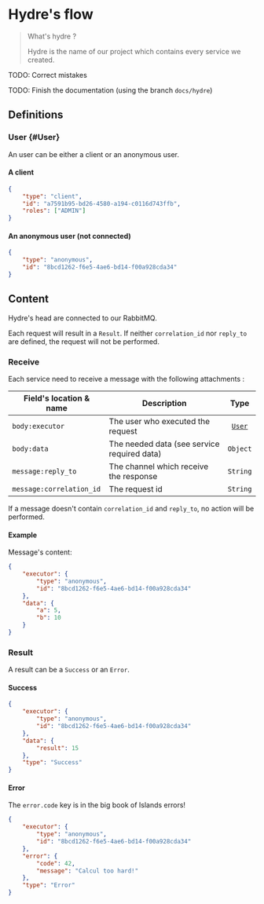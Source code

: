 # Hydre's flow

> What's hydre ?
> 
> Hydre is the name of our project which contains every service we created.

TODO: Correct mistakes

TODO: Finish the documentation (using the branch `docs/hydre`)

## Definitions

### User {#User}

An user can be either a client or an anonymous user.

#### A client

```json
{
    "type": "client",
    "id": "a7591b95-bd26-4580-a194-c0116d743ffb",
    "roles": ["ADMIN"]
}
```

#### An anonymous user (not connected)

```json
{
    "type": "anonymous",
    "id": "8bcd1262-f6e5-4ae6-bd14-f00a928cda34"
}
```

## Content

Hydre's head are connected to our RabbitMQ.

Each request will result in a `Result`. If neither `correlation_id` nor `reply_to` are defined, the request will not be performed.

### Receive

Each service need to receive a message with the following attachments :

| Field's location & name | Description | Type |
| - | - | :-: |
| `body:executor` | The user who executed the request | [`User`](#User) |
| `body:data` | The needed data (see service required data) | `Object` |
| `message:reply_to` | The channel which receive the response | `String` |
| `message:correlation_id` | The request id | `String` |

If a message doesn't contain `correlation_id` and `reply_to`, no action will be performed.

#### Example

Message's content:

```json
{
    "executor": {
        "type": "anonymous",
        "id": "8bcd1262-f6e5-4ae6-bd14-f00a928cda34"
    },
    "data": {
        "a": 5,
        "b": 10
    }
}
```

### Result

A result can be a `Success` or an `Error`.

#### Success

```json
{
    "executor": {
        "type": "anonymous",
        "id": "8bcd1262-f6e5-4ae6-bd14-f00a928cda34"
    },
    "data": {
        "result": 15
    },
    "type": "Success"
}
```

#### Error

The `error.code` key is in the big book of Islands errors!

```json
{
    "executor": {
        "type": "anonymous",
        "id": "8bcd1262-f6e5-4ae6-bd14-f00a928cda34"
    },
    "error": {
        "code": 42,
        "message": "Calcul too hard!"
    },
    "type": "Error"
}
```
